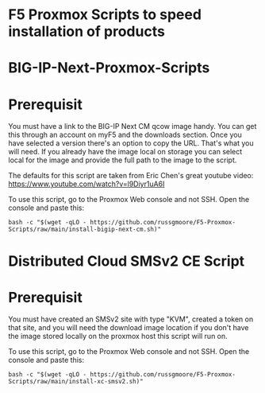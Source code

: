 # F5 Proxmox Scripts to speed installation of products

# BIG-IP-Next-Proxmox-Scripts

# Prerequisit
You must have a link to the BIG-IP Next CM qcow image handy.  You can get this through an account on myF5 and the downloads section.
Once you have selected a version there's an option to copy the URL.  That's what you will need.
If you already have the image local on storage you can select local for the image and provide the full path to the image to the script.



The defaults for this script are taken from Eric Chen's great youtube video:
https://www.youtube.com/watch?v=l9Diyr1uA6I


To use this script, go to the Proxmox Web console and not SSH.
Open the console and paste this:

```
bash -c "$(wget -qLO - https://github.com/russgmoore/F5-Proxmox-Scripts/raw/main/install-bigip-next-cm.sh)"
```

# Distributed Cloud SMSv2 CE Script

# Prerequisit
You must have created an SMSv2 site with type "KVM", created a token on that site, and you will need the download image location if you don't have the image stored
locally on the proxmox host this script will run on.

To use this script, go to the Proxmox Web console and not SSH.
Open the console and paste this:

```
bash -c "$(wget -qLO - https://github.com/russgmoore/F5-Proxmox-Scripts/raw/main/install-xc-smsv2.sh)"
```
